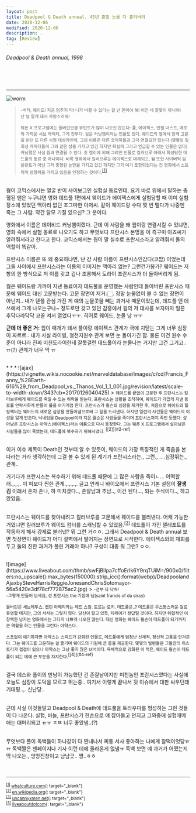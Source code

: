 ```yaml
---
layout: post
title: Deadpool & Death annual. 45년 흘릴 눈물 다 흘려버려
date: 2020-12-06
modified: 2020-12-06
description: .
tag: [Review]
---
```


###### Deadpool & Death annual, 1998

<br/><br/>
* * * 
![worm](https://cdn3.whatculture.com/images/2016/02/Deadpool-Worm.jpg)
> <small> -버텨, 웨이드! 지금 멈추지 마! 니가 바꿀 수 있다는 걸 넌 믿어야 해! 이건 네 잘못이 아니야! <br/>난 널 알게 돼서 자랑스러워!<br/><br/>
> 웨폰 X 프로그램에는 울버린만큼 뮤턴트가 많이 나오진 않는다: 풀, 에이젝스, 엔젤 더스트, 매로와 가까운 서브 캐릭터, 그게 전부다. 실은 커닝햄이라는 인물도 있다. 웨이드의 옆에서 함께 고문을 받던 또 다른 시험 대상자인데, 그의 이름은 다른 코믹북들과 그닥 연결되진 않는다 (몇몇의 일회성 캐릭터들이 그와 같은 성을 가지고 있긴 하지만 확실히 그라고 언급할 수 있는 인물은 없다). 커닝햄은 사실 웜과 연결될 수 있다. 조 켈리에 의해 그려진 인물로 킬러브루 아래서 희생당한 데드풀의 동료 중 하나이다. 비록 영화에서 킬러브루는 에이젝스로 대체되고, 웜 또한 사이버틱 임플란트가 아닌 그저 충혈된 눈만을 가지고 있긴 하지만 그가 여기 포함되었다는 건 영화에서 스토리적 영향력을 가지고 있음을 인정하는 것이다.</small><sup id="1">[[1]](#1-ref)</sup> 


<br/>
웜이 코믹스에서는 얼굴 반이 사이보그인 실험실 동료인데, 
요기 바로 위에서 말하는 충혈된 맨은 누구냐면 영화 데드풀 1편에서 웨이드가 에이잭스에게 실험당할 때 이미 실험 장소에 있었던 맥아리 없던 조그마한 아저씨. 같이 웨이드랑 수다 몇 번 떨다가 나중엔 죽는 그 사람. 약간 탈모 기질 있으신? 그 분이다. 

영화에서 이름은 데이비드 커닝햄이랬다. 근데 이 사람을 왜 웜이랑 연결시킬 수 있냐면, 영화 속에서 실험 동료로 나오기도 하고 무엇보다 프란시스 본명을 이 죡구미 아죠씨가 알려줘서라고 한다고 한다. 코믹스에서는 웜이 말 실수로 프란시스라고 알려줘서 둘의 역할이 똑같아. 

프란시스 이름은 또 왜 중요하냐면, 난 걍 사람 이름이 프란시스인갑다(코팜) 이었는데 그들 사이에서 프란시스라는 이름의 이미지는 맥아리 없는? 그런건가봉가? 웨이드는 저항의 한 방식으로 저 이름 갖고 겁나 조롱해서 도라이 프란시스가 더 돌아버리게 됨.

웜은 웨이드랑 가까이 지낸 동료이자 데드풀을 운영했는 사람인데 돌아버린 프란시스 때문에 웨이드 대신 고문받는다. 고문 장면이 저거👆🏻. 정말 눈물없이 볼 수 없는 장면이 아닌지.. 내가 덷풀 관심 가진 게 얘의 눈물콧물 빼는 과거사 때문이었는데, 데드풀 앤 데쓰에서 그게 나오는구나~ 정도로만 갖고 있던 감흥에서 웜의 저 대사를 보자마자 얼른 후닥다라닥닥 코쏠 켜서 열었다ㅜㅜ. 히어로 웨이드, 눈물 낭 ㅠㅜ

**근데 더 좋은 거:** 웜이 매개가 돼서 풀이랑 에이젝스 관계가 극에 치닫는 그게 너무 심장이 짜르르.. 내가 사실 라이벌, 철천지원수 관계 보면 눈 돌아가긴 함. 물론 이건 원수 수준이 아니라 진짜 미친도라이한테 잘못걸린 데드풀이라 눈물나는 거지만 그건 그거고..ㅠ(?) 관계가 너무 막 ㅠ 


<br/>
* * *
![ajax](https://vignette.wikia.nocookie.net/marveldatabase/images/c/cd/Francis_Fanny_%28Earth-616%29_from_Deadpool_vs._Thanos_Vol_1_1_001.jpg/revision/latest/scale-to-width-down/343?cb=20170126040425)
> <small>웨이드를 끝없이 고문한 후 프란시스는 킬러브루에게 웨이드를 죽일 수 있는 허락을 받는다. 프란시스는 상황을 조작하여, 웨이드가 가깝게 지낸 동료를 안락사하게 만들어 룰을 어기게끔 한다. 프란시스가 윌슨의 심장을 제거한 후, 처음으로 웨이드의 힐링팩터는 웨이드의 새로운 심장을 만들어냄으로써 그 힘을 드러낸다. 하지만 일련의 사건들은 웨이드의 이성을 잃게 만든다. 닉네임을 Deadpool이라 지은 윌슨은 사람들을 죽이며 프란시스까지 죽인 듯했다. 살아남은 프란시스는 아약스(에이젝스)라는 이름으로 다시 등장한다. 그는 웨폰 X 프로그램에서 살아남은 사람들을 많이 죽였는데, 데드풀에 복수하기 위해서였다. </small><sup id="2">[[2]](#2-ref)</sup>

<br/>이거 이슈 제목이 Death인 것부터 알 수 있듯이, 웨이드의 가장 특징적인 게 죽음을 본다라는 거라 생각하는데 그걸 볼 수 있게 된 계기가 프란시스라는., 그런., ....심장뛰는., 관계.. 

거기다가 프란시스는 복수하기 위해 데드풀 때문에 그 많은 사람을 죽이ㄴ... 어떡할래.,.,.,. 이 피보다 찐한 관계.,.,.,.,. 글고 언캐니 바이오에서 프란시스 기본 설정이 **잘생김** 이래서 혼자 존나, 하 미치겠다.., 존잘남과 추남.., 이건 된다..., 되는 주식이다.., 하고 앉았음. 

<br/>프란시스는 웨이드를 찾아내려고 킬러브루를 고문해서 웨이드를 불러낸다. 어캐 가능한 거였냐면 킬러브루가 웨이드 컴터를 스캐닝할 수 있었음.<sup id="3">[[3]](#3-ref)</sup> 데드풀이 가진 텔레포트를 작동하게 해서 강제로 불러낸? 뭐 그런 거ㅇㅇ. 그래서 Deadpool & Death annual 보면 첫장면이 웨이드가 어디 절벽에서 떨어지는 장면으로 시작한다. 에이젝스와의 재회를 두고 둘의 진한 과거가 풀린 거래야 하나? 구성이 대충 뭐 그런? ㅇㅇ.<br/>

<br/>
![image](https://www.liveabout.com/thmb/swFjBIlpa7cffoErIk6Y9rqTUiM=/900x0/filters:no_upscale():max_bytes(150000):strip_icc():format(webp)/DeadpoolandAjaxbySteveHarrisReggieJonesandChrisSotomayor-56a5420e3df78cf772875ac2.jpg)
> <small> -전부 다 닥쳐!
<br/> -그렇게 만들어 보세요, 성 프란시스 the 기집애 님(saint francis of da sissy)<br/>
<br/>울버린은 세브레투스. 캡틴 아메리카는 레드 스컬. 토르는 로키. 데드풀은..?
데드풀은 우스꽝스러운 걸로 유명할 테지만, 그의 서사는 그렇지 않다. 
당신이 알고 있듯, 티레이가 정답일 것이다. 하지만 위협적인 이 창백한 남자는 영화에서는 그다지 나쁘게 나오진 않는다. 대신 영화는 웨이드 윌슨이 데드풀이 되기까지 큰 역할을 하는 인물을 그린다: 아약스다.
<br/><br/>스포없이 얘기하자면 아약스는 스피드가 강화된 인물로, 데드풀에게 엄청난 신체적, 정신적 고통을 안겨준다. 
그는 웨이드를 고문하는 걸 즐기며 웨이드의 기원에 큰 롤을 제공한다. 
몇몇의 빌런들은 그들만의 히스토리가 겹겹이 있으나 아약스는 그냥 좋지 않은 녀석이다. 
육체적으로 강화된 이 적은, 웨이드 윌슨이 데드풀이 되는 데에 큰 부분을 차지한다.</small><sup id="4">[[4]](#4-ref)</sup>

<br/>결국 데스와 풀이의 만남이 가능했던 건 존잘남이지만 미친놈인 프란시스였다는 사실에 오늘도 심장이 도덕을 모르고 뛰는중.. 여기서 이렇게 끝나서 뒷 이슈에서 대판 싸우던데 기대됭..,. 신난당.. 


<br/>
근데 사실 이것들말고 Deadpool & Death에 데드풀을 트라우마를 형성하는 그런 것들이 다 나온다. 실험, 바늘, 프란시스가 한손으로 얘 잡아들고 던지고 그와중에 실험때메 애는 대머리되고 ㅠㅠ ㅈㅉ 너무 좋았냄..(?) 

<br/>무엇보다 풀이 독백들이 하나같이 다 짠내나서 찌통 서사 좋아하는 나에게 찰떡이엇당ㅠㅠ 독백짤은 팬페이지나 기사 이런 데에 올라온게 없냄ㅠ 독백 보면 얘 과거가 어땠는지 딱 나오는., 엉망진창이고 냠냠긋.. 짱..ㅎㅎ
<br/>
<br/>
<br/>

* * * 
<small id="1-ref"><sup>[[1]](#1)</sup> [whatculture.com](https://whatculture.com/film/deadpool-10-obscure-references-you-probably-missed?page=8){: target="_blank"} </small> <br/>
<small id="2-ref"><sup>[[2]](#2)</sup> [en.wikipedia.org](https://en.wikipedia.org/wiki/Francis_Fanny){: target="_blank"} </small> <br/>
<small id="3-ref"><sup>[[3]](#3)</sup> [uncannyxmen.net](https://uncannyxmen.net/comics/issue/deadpool-2nd-series-17){: target="_blank"} </small> <br/>
<small id="4-ref"><sup>[[4]](#4)</sup> [liveaboutdotcom](https://www.liveabout.com/deadpool-comics-to-read-before-seeing-movie-2308558){: target="_blank"} </small> <br/>
<br/><br/>
